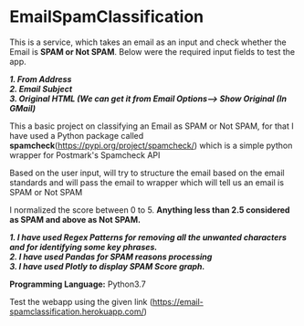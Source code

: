# EmailSpamClassification

This is a service, which takes an email as an input and check whether the Email is **SPAM or Not SPAM**. Below were the required input fields to test the app.

***1. From Address </br>
2. Email Subject </br>
3. Original HTML (We can get it from Email Options--> Show Original (In GMail)***

This a basic project on classifying an Email as SPAM or Not SPAM, for that I have used a Python package called **spamcheck**(https://pypi.org/project/spamcheck/) which is a simple python wrapper for Postmark's Spamcheck API

Based on the user input, will try to structure the email based on the email standards and will pass the email to wrapper which will tell us an email is SPAM or Not SPAM

I normalized the score between 0 to 5. **Anything less than 2.5 considered as SPAM and above as Not SPAM.**

***1. I have used Regex Patterns for removing all the unwanted characters and for identifying some key phrases. </br>
2. I have used Pandas for SPAM reasons processing </br>
3. I have used Plotly to display SPAM Score graph.***

**Programming Language:** Python3.7

Test the webapp using the given link (https://email-spamclassification.herokuapp.com/)
